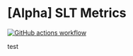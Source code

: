 # [Alpha] SLT Metrics

[![GitHub actions workflow](https://github.com/nhsx/open-health-statistics/actions/workflows/main.yml/badge.svg)](https://github.com/nhsx/open-health-statistics/actions/workflows/main.yml)

test
